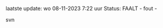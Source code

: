 laatste update: 
wo 08-11-2023  7:22   uur 
Status: FAALT - fout - 
<div class="service R">svn</div>